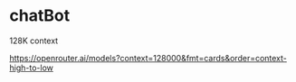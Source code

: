# chatBot

128K context

<https://openrouter.ai/models?context=128000&fmt=cards&order=context-high-to-low>
